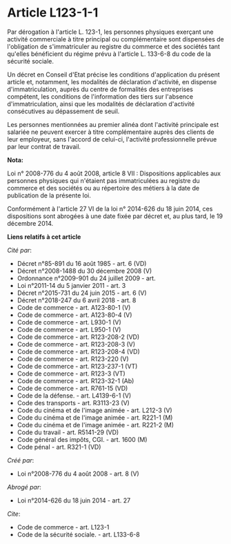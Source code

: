 # Article L123-1-1

Par dérogation à l'article L. 123-1, les personnes physiques exerçant une activité commerciale à titre principal ou
complémentaire sont dispensées de l'obligation de s'immatriculer au registre du commerce et des sociétés tant qu'elles
bénéficient du régime prévu à l'article L. 133-6-8 du code de la sécurité sociale. 

Un décret en Conseil d'Etat précise les conditions d'application du présent article et, notamment, les modalités de
déclaration d'activité, en dispense d'immatriculation, auprès du centre de formalités des entreprises compétent, les
conditions de l'information des tiers sur l'absence d'immatriculation, ainsi que les modalités de déclaration d'activité
consécutives au dépassement de seuil. 

Les personnes mentionnées au premier alinéa dont l'activité principale est salariée ne peuvent exercer à titre complémentaire
auprès des clients de leur employeur, sans l'accord de celui-ci, l'activité professionnelle prévue par leur contrat de
travail.

**Nota:**

Loi n° 2008-776 du 4 août 2008, article 8 VII : Dispositions applicables aux personnes physiques qui n'étaient pas
immatriculées au registre du commerce et des sociétés ou au répertoire des métiers à la date de publication de la présente
loi.

Conformément à l'article 27 VI de la loi n° 2014-626 du 18 juin 2014, ces dispositions sont abrogées à une date fixée par
décret et, au plus tard, le 19 décembre 2014.

**Liens relatifs à cet article**

_Cité par_:

  - Décret n°85-891 du 16 août 1985 - art. 6 (VD)
  - Décret n°2008-1488 du 30 décembre 2008 (V)
  - Ordonnance n°2009-901 du 24 juillet 2009 - art.
  - Loi n°2011-14 du 5 janvier 2011 - art. 3
  - Décret n°2015-731 du 24 juin 2015 - art. 6 (V)
  - Décret n°2018-247 du 6 avril 2018 - art. 8
  - Code de commerce - art. A123-80-1 (V)
  - Code de commerce - art. A123-80-4 (V)
  - Code de commerce - art. L930-1 (V)
  - Code de commerce - art. L950-1 (V)
  - Code de commerce - art. R123-208-2 (VD)
  - Code de commerce - art. R123-208-3 (V)
  - Code de commerce - art. R123-208-4 (VD)
  - Code de commerce - art. R123-220 (V)
  - Code de commerce - art. R123-237-1 (VT)
  - Code de commerce - art. R123-3 (VT)
  - Code de commerce - art. R123-32-1 (Ab)
  - Code de commerce - art. R761-15 (VD)
  - Code de la défense. - art. L4139-6-1 (V)
  - Code des transports - art. R3113-23 (V)
  - Code du cinéma et de l'image animée - art. L212-3 (V)
  - Code du cinéma et de l'image animée - art. R221-1 (M)
  - Code du cinéma et de l'image animée - art. R221-2 (M)
  - Code du travail - art. R5141-29 (VD)
  - Code général des impôts, CGI. - art. 1600 (M)
  - Code pénal - art. R321-1 (VD)

_Créé par_:

  - Loi n°2008-776 du 4 août 2008 - art. 8 (V)

_Abrogé par_:

  - Loi n°2014-626 du 18 juin 2014 - art. 27

_Cite_:

  - Code de commerce - art. L123-1
  - Code de la sécurité sociale. - art. L133-6-8

